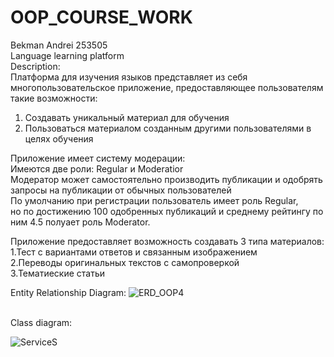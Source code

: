 # OOP_COURSE_WORK
Bekman Andrei 253505<br />
Language learning platform<br />
Description:<br />
Платформа для изучения языков представляет из себя многопользовательское приложение, предоставляющее пользователям такие возможности: <br />
1. Cоздавать уникальный материал для обучения<br />
2. Пользоваться материалом созданным другими пользователями в целях обучения<br />

Приложение имеет систему модерации:<br />
Имеются две роли: Regular и Moderatior<br />
Модератор может самостоятельно производить публикации и одобрять запросы на публикации от обычных пользователей<br />
По умолчанию при регистрации пользователь имеет роль Regular, <br />
но по достижению 100 одобренных публикаций и среднему рейтингу по ним 4.5 полуает роль Moderator.<br />

  Приложение предоставляет возможность создавать 3 типа материалов:<br />
1.Тест с вариантами ответов и связанным изображением<br />
2.Переводы оригинальных текстов с самопроверкой<br />
3.Тематиеские статьи<br />



Entity Relationship Diagram:
![ERD_OOP4](https://github.com/sirxvj/OOP_COURSE_WORK/assets/119608123/d52f795c-22d9-49b1-bd7b-94571026893a)

<br />
Class diagram:<br />

![ServiceS](https://github.com/sirxvj/OOP_COURSE_WORK/assets/119608123/e93176f5-9a6b-41d3-8cfc-0cf20bbd2d4d)

